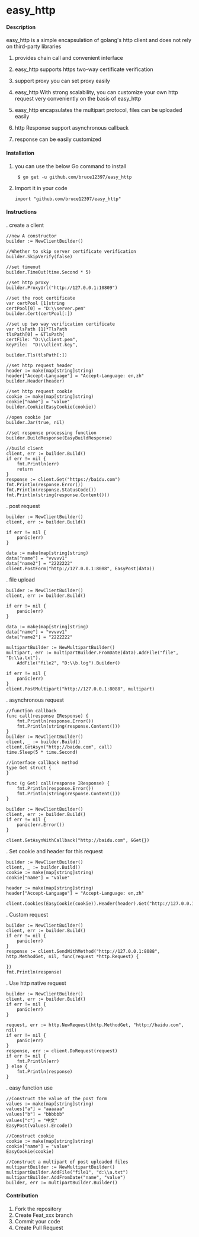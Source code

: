 # easy_http

#### Description
easy_http is a simple encapsulation of golang's http client and does not rely on third-party libraries

1. provides chain call and convenient interface

2. easy_http supports https two-way certificate verification

3. support proxy you can set proxy easily

4. easy_http With strong scalability, you can customize your own http request very conveniently on the basis of easy_http

5. easy_http encapsulates the multipart protocol, files can be uploaded easily

6. http Response support asynchronous callback

7. response can be easily customized


#### Installation
1.  you can use the below Go command to install

    ``` $ go get -u github.com/bruce12397/easy_http```
    
2. Import it in your code
    
   ```import "github.com/bruce12397/easy_http"```
        
        
#### Instructions

. create a client

```
//new A constructor
builder := NewClientBuilder()

//Whether to skip server certificate verification
builder.SkipVerify(false)

//set timeout
builder.TimeOut(time.Second * 5)

//set http proxy
builder.ProxyUrl("http://127.0.0.1:10809")

//set the root certificate
var certPool [1]string
certPool[0] = "D:\\server.pem"
builder.Cert(certPool[:])

//set up two way verification certificate
var tlsPath [1]*TlsPath
tlsPath[0] = &TlsPath{
certFile: "D:\\client.pem",
keyFile:  "D:\\client.key",

builder.Tls(tlsPath[:])

//set http request header
header := make(map[string]string)
header["Accept-Language"] = "Accept-Language: en,zh"
builder.Header(header)

//set http request cookie
cookie := make(map[string]string)
cookie["name"] = "value"
builder.Cookie(EasyCookie(cookie))

//open cookie jar
builder.Jar(true, nil)

//set response processing function
builder.BuildResponse(EasyBuildResponse)

//build client
client, err := builder.Build()
if err != nil {
	fmt.Println(err)
	return
}
response := client.Get("https://baidu.com")
fmt.Println(response.Error())
fmt.Println(response.StatusCode())
fmt.Println(string(response.Content()))
```

.  post request

```
builder := NewClientBuilder()
client, err := builder.Build()

if err != nil {
	panic(err)
}

data := make(map[string]string)
data["name"] = "vvvvv1"
data["name2"] = "2222222"
client.PostForm("http://127.0.0.1:8088", EasyPost(data))
```

.  file upload

```
builder := NewClientBuilder()
client, err := builder.Build()

if err != nil {
	panic(err)
}

data := make(map[string]string)
data["name"] = "vvvvv1"
data["name2"] = "2222222"

multipartBuilder := NewMultipartBuilder()
multipart, err := multipartBuilder.FromDate(data).AddFile("file", "D:\\a.txt").
	AddFile("file2", "D:\\b.log").Builder()

if err != nil {
	panic(err)
}
client.PostMultipart("http://127.0.0.1:8088", multipart)
```

.  asynchronous request

```
//function callback
func call(response IResponse) {
	fmt.Println(response.Error())
	fmt.Println(string(response.Content()))
}
builder := NewClientBuilder()
client, _ := builder.Build()
client.GetAsyn("http://baidu.com", call)
time.Sleep(5 * time.Second)

//interface callback method
type Get struct {
}

func (g Get) call(response IResponse) {
	fmt.Println(response.Error())
	fmt.Println(string(response.Content()))
}

builder := NewClientBuilder()
client, err := builder.Build()
if err != nil {
	panic(err.Error())
}

client.GetAsynWithCallback("http://baidu.com", &Get{})
```


. Set cookie and header for this request

```
builder := NewClientBuilder()
client, _ := builder.Build()
cookie := make(map[string]string)
cookie["name"] = "value"

header := make(map[string]string)
header["Accept-Language"] = "Accept-Language: en,zh"

client.Cookies(EasyCookie(cookie)).Header(header).Get("http://127.0.0.1:8088/")
```

. Custom request

```
builder := NewClientBuilder()
client, err := builder.Build()
if err != nil {
	panic(err)
}
response := client.SendWithMethod("http://127.0.0.1:8088", http.MethodGet, nil, func(request *http.Request) {

})
fmt.Println(response)
```

. Use http native request

```
builder := NewClientBuilder()
client, err := builder.Build()
if err != nil {
	panic(err)
}

request, err := http.NewRequest(http.MethodGet, "http://baidu.com", nil)
if err != nil {
	panic(err)
}
response, err := client.DoRequest(request)
if err != nil {
	fmt.Println(err)
} else {
	fmt.Println(response)
}
```

. easy function use

```
//Construct the value of the post form
values := make(map[string]string)
values["a"] = "aaaaaa"
values["b"] = "bbbbbb"
values["c"] = "中文"
EasyPost(values).Encode()

//Construct cookie 
cookie := make(map[string]string)
cookie["name"] = "value"
EasyCookie(cookie)

//Construct a multipart of post uploaded files
multipartBuilder := NewMultipartBuilder()
multipartBuilder.AddFile("file1", "d:\\a.txt")
multipartBuilder.AddFromDate("name", "value")
builder, err := multipartBuilder.Builder()

```

#### Contribution

1.  Fork the repository
2.  Create Feat_xxx branch
3.  Commit your code
4.  Create Pull Request